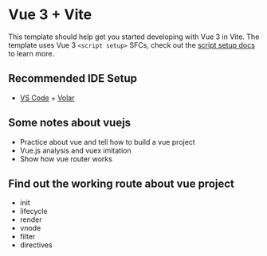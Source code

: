 # Vue 3 + Vite

This template should help get you started developing with Vue 3 in Vite. The template uses Vue 3 `<script setup>` SFCs, check out the [script setup docs](https://v3.vuejs.org/api/sfc-script-setup.html#sfc-script-setup) to learn more.

## Recommended IDE Setup

- [VS Code](https://code.visualstudio.com/) + [Volar](https://marketplace.visualstudio.com/items?itemName=Vue.volar)

## Some notes about vuejs 

- Practice about vue and tell how to build a vue project
- Vue.js analysis and vuex imitation 
- Show how vue router works

## Find out the working route about vue project

- init 
- lifecycle
- render
- vnode
- filter
- directives
